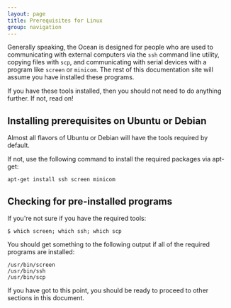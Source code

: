 ```yaml
---
layout: page
title: Prerequisites for Linux
group: navigation
---
```

Generally speaking, the Ocean is designed for people who are used to communicating with external computers via the `ssh` command line utility, copying files with `scp`, and communicating with serial devices with a program like `screen` or `minicom`.  The rest of this documentation site will assume you have installed these programs.

If you have these tools installed, then you should not need to do anything further.  If not, read on!

## Installing prerequisites on Ubuntu or Debian

Almost all flavors of Ubuntu or Debian will have the tools required by default.

If not, use the following command to install the required packages via apt-get:

    apt-get install ssh screen minicom


## Checking for pre-installed programs

If you're not sure if you have the required tools:

    $ which screen; which ssh; which scp

You should get something to the following output if all of the required programs are installed:

    /usr/bin/screen
    /usr/bin/ssh
    /usr/bin/scp

If you have got to this point, you should be ready to proceed to other sections in this document.
